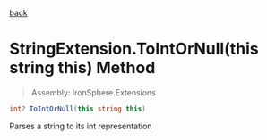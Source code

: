 ﻿

[back](/IronSphere.Extensions/types/StringExtension)

# StringExtension.ToIntOrNull(this string this) Method

> Assembly: IronSphere.Extensions

```csharp
int? ToIntOrNull(this string this)
```

Parses a string to its int representation

 